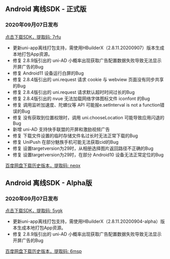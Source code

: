 ## Android 离线SDK - 正式版

### 2020年09月07日发布
[点击下载SDK，提取码: 7rfu](https://pan.baidu.com/s/14SZ-CjlbaNtGHk3CpamgXQ)

+ 更新uni-app离线打包支持，需使用HBuilderX（2.8.11.20200907）版本生成本地打包App资源。	
+ 修复 2.8.9版引出的 uni-AD 小概率出现获取广告配置数据失败导致无法显示开屏广告的Bug
+ 修复 Android11 设备运行白屏的Bug
+ 修复 2.8.4版引出的 uni.request 请求 cookie 与 webview 页面没有同步共享的Bug
+ 修复 2.8.4版引出的 uni.request 请求默认超时时间过长的Bug
+ 修复 2.8.4版引出的 nvue 无法加载网络字体图标文件 iconfont 的Bug
+ 修复 调用监听加速度、陀螺仪等 API 可能报e.setInterval is not a function错误的Bug
+ 修复 没有获取到位置权限时，调用 uni.chooseLocation 可能导致应用闪退的Bug
+ 新增 uni-AD 支持快手联盟的开屏和激励视频广告
+ 修复 下载文件设置的临时存储文件名过长时无法正常下载的Bug
+ 修复 UniPush 在部分魅族手机可能无法获取cid的Bug
+ 修复 设置targetversion为29时，从相册选择图片返回路径不正确的Bug
+ 修复 设置targetversion为29时，在部分 Android10 设备无法正常定位的Bug

[百度网盘下载历史版本，提取码: neqx](https://pan.baidu.com/s/1Gpbnq3wLvvnRO6W-SlvVpA)



## Android 离线SDK - Alpha版

### 2020年09月07日发布
[点击下载SDK，提取码: 5vgk](https://pan.baidu.com/s/1NLBTW94Im_zg5R38Wiijdg) 

+ 更新uni-app离线打包支持，需使用HBuilderX（2.8.11.20200904-alpha）版本生成本地打包App资源。	
+ 修复 2.8.9版引出的 uni-AD 小概率出现获取广告配置数据失败导致无法显示开屏广告的Bug

[百度网盘下载历史版本，提取码: 6msp](https://pan.baidu.com/s/10fne34bwxWGtDJTd4PhroA)
